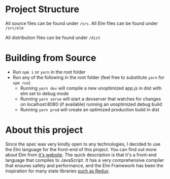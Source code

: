 # Project Structure  

All source files can be found under `/src`. All Elm files can be found under `/src/elm`

All distribution files can be found under `/dist`  
  
# Building from Source

* Run `npm i` or `yarn` in the root folder
* Run any of the following in the root folder (feel free to substitute `yarn` for `npm run`)
	* Running `yarn dev` will compile a new unoptimized app.js in dist with elm set to debug mode
	* Running `yarn serve` will start a devserver that watches for changes on localhost:8080 (if available) running an unoptimized debug build
	* Running `yarn prod` will create an optimized production build in dist

# About this project

Since the spec was very kindly open to any technologies, I decided to use the Elm language for the front-end of this project. You can find out more about Elm from [it's website](https://elm-lang.org/). The quick description is that it's a front-end language that compiles to JavaScript. It has a very comprehensive compiler that ensures safety and performance, and the Elm Framework has been the inspiration for many state libraries [such as Redux](https://redux.js.org/introduction/prior-art/#elm).